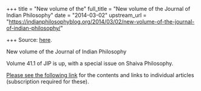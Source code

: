 +++
title = "New volume of the"
full_title = "New volume of the Journal of Indian Philosophy"
date = "2014-03-02"
upstream_url = "https://indianphilosophyblog.org/2014/03/02/new-volume-of-the-journal-of-indian-philosophy/"

+++
Source: [here](https://indianphilosophyblog.org/2014/03/02/new-volume-of-the-journal-of-indian-philosophy/).

New volume of the Journal of Indian Philosophy

Volume 41.1 of JIP is up, with a special issue on Shaiva Philosophy.

[Please see the following
link](http://link.springer.com/journal/10781/42/1?wt_mc=alerts.TOCjournals)
for the contents and links to individual articles (subscription required
for these).

[](http://link.springer.com/journal/10781/42/1?wt_mc=alerts.TOCjournals)
